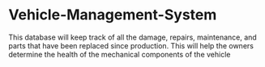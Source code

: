 # Vehicle-Management-System
This database will keep track of all the damage, repairs, maintenance, and parts that have been replaced since production. This will help the owners determine the health of the mechanical components of the vehicle
